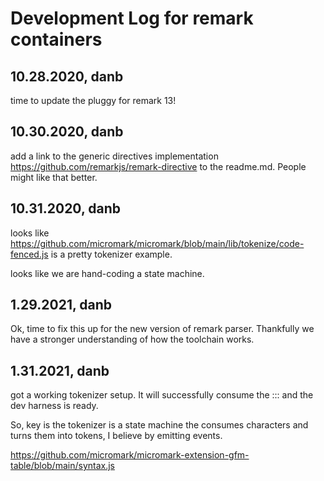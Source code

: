 # Development Log for remark containers

## 10.28.2020, danb

time to update the pluggy for remark 13!

## 10.30.2020, danb 

add a link to the generic directives implementation https://github.com/remarkjs/remark-directive to the readme.md. People might like that better. 

## 10.31.2020, danb

looks like https://github.com/micromark/micromark/blob/main/lib/tokenize/code-fenced.js is a pretty tokenizer example. 

looks like we are hand-coding a state machine. 

## 1.29.2021, danb

Ok, time to fix this up for the new version of remark parser.
Thankfully we have a stronger understanding of how the toolchain works. 

## 1.31.2021, danb

got a working tokenizer setup. It will successfully consume the ::: 
and the dev harness is ready. 

So, key is the tokenizer is a state machine the consumes characters and turns them into tokens, I believe by emitting events. 

https://github.com/micromark/micromark-extension-gfm-table/blob/main/syntax.js

